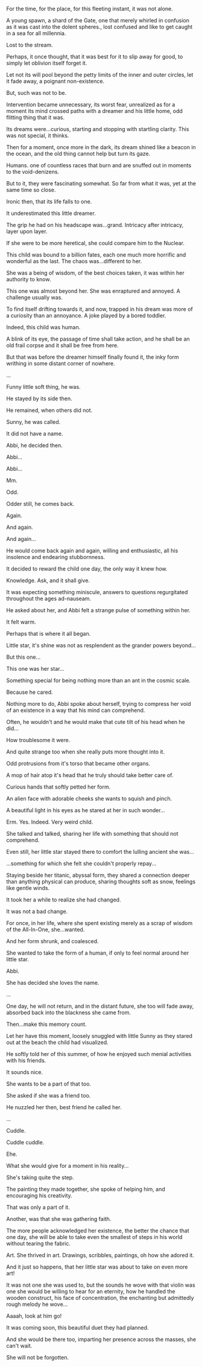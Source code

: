 For the time, for the place, for this fleeting instant, it was not alone.

A young spawn, a shard of the Gate, one that merely whirled in confusion as it was cast into the dolent spheres., lost confused and like to get caught in a sea for all millennia.

Lost to the stream.

Perhaps, it once thought, that it was best for it to slip away for good, to simply let oblivion itself forget it.

Let not its will pool beyond the petty limits of the inner and outer circles, let it fade away, a poignant non-existence.

But, such was not to be.

Intervention became unnecessary, its worst fear, unrealized as for a moment its mind crossed paths with a dreamer and his little home, odd flitting thing that it was.

Its dreams were...curious, starting and stopping with startling clarity. This was not special, it thinks.

Then for a moment, once more in the dark, its dream shined like a beacon in the ocean, and the old thing cannot help but turn its gaze.



Humans. one of countless races that burn and are snuffed out in moments to the void-denizens.

But to it, they were fascinating somewhat. So far from what it was, yet at the same time so close.

Ironic then, that its life falls to one. 

It underestimated this little dreamer. 

The grip he had on his headscape was...grand. 
Intricacy after intricacy, layer upon layer. 

If she were to be more heretical, she could compare him to the Nuclear.


This child was bound to a billion fates, each one much more horrific and wonderful as the last. The chaos was...different to her.

She was a being of wisdom, of the best choices taken, it was within her authority to know.

This one was almost beyond her. She was enraptured and annoyed. A challenge usually was.



To find itself drifting towards it, and now, trapped in his dream was more of a curiosity than an annoyance. A joke played by a bored toddler.


Indeed, this child was human. 

A blink of its eye, the passage of time shall take action, and he shall be an old frail corpse and it shall be free from here.


But that was before the dreamer himself finally found it, the inky form writhing in some distant corner of nowhere.




...



Funny little soft thing, he was.

He stayed by its side then.

He remained, when others did not.


Sunny, he was called.

It did not have a name.

Abbi, he decided then.

Abbi...

Abbi...

Mm.

Odd.



Odder still, he comes back.

Again.

And again.

And again...


He would come back again and again, willing and enthusiastic, all his insolence and endearing stubbornness.

It decided to reward the child one day, the only way it knew how.

Knowledge. Ask, and it shall give.

It was expecting something miniscule, answers to questions regurgitated throughout the ages ad-nauseam.

He asked about her, and Abbi felt a strange pulse of something within her.

It felt warm.


Perhaps that is where it all began.

Little star, it's shine was not as resplendent as the grander powers beyond...

But this one...

This one was her star...

Something special for being nothing more than an ant in the cosmic scale.

Because he cared.



Nothing more to do, Abbi spoke about herself, trying to compress her void of an existence in a way that his mind can comprehend.

Often, he wouldn't and he would make that cute tilt of his head when he did...

How troublesome it were. 

And quite strange too when she really puts more thought into it. 

Odd protrusions from it's torso that became other organs. 

A mop of hair atop it's head that he truly should take better care of.

Curious hands that softly petted her form. 

An alien face with adorable cheeks she wants to squish and pinch. 

A beautiful light in his eyes as he stared at her in such wonder...

Erm. Yes. Indeed. Very weird child. 



She talked and talked, sharing her life with something that should not comprehend.

Even still, her little star stayed there to comfort the lulling ancient she was...

...something for which she felt she couldn't properly repay...




Staying beside her titanic, abyssal form, they shared a connection deeper than anything physical can produce, sharing thoughts soft as snow, feelings like gentle winds.


It took her a while to realize she had changed.

It was not a bad change.


For once, in her life, where she spent existing merely as a scrap of wisdom of the All-In-One, she...wanted.


And her form shrunk, and coalesced.

She wanted to take the form of a human, if only to feel normal around her little star.


Abbi.

She has decided she loves the name.


...


One day, he will not return, and in the distant future, she too will fade away, absorbed back into the blackness she came from.

Then...make this memory count.


Let her have this moment, loosely snuggled with little Sunny as they stared out at the beach the child had visualized.

He softly told her of this summer, of how he enjoyed such menial activities with his friends.

It sounds nice.

She wants to be a part of that too.

She asked if she was a friend too.

He nuzzled her then, best friend he called her.


...

Cuddle.

Cuddle cuddle.

Ehe.



What she would give for a moment in his reality...

She's taking quite the step.

The painting they made together, she spoke of helping him, and encouraging his creativity.

That was only a part of it.

Another, was that she was gathering faith.

The more people acknowledged her existence, the better the chance that one day, she will be able to take even the smallest of steps in his world without tearing the fabric.

Art. She thrived in art. Drawings, scribbles, paintings, oh how she adored it.

And it just so happens, that her little star was about to take on even more art!

It was not one she was used to, but the sounds he wove with that violin was one she would be willing to hear for an eternity, how he handled the wooden construct, his face of concentration, the enchanting but admittedly rough melody he wove...

Aaaah, look at him go!

It was coming soon, this beautiful duet they had planned.

And she would be there too, imparting her presence across the masses, she can't wait.


She will not be forgotten.
